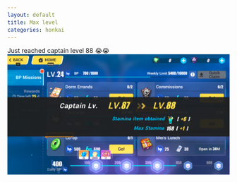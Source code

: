 ```yaml
---
layout: default
title: Max level
categories: honkai
---
```

Just reached captain level 88 😭😭<br>
<img src="/images/for-posts/cl88.png">